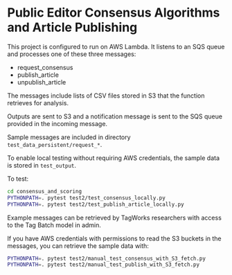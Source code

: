 # Public Editor Consensus Algorithms and Article Publishing

This project is configured to run on AWS Lambda. It listens to an SQS queue
and processes one of these three messages:

 * request_consensus
 * publish_article
 * unpublish_article

The messages include lists of CSV files stored in S3 that the function retrieves for analysis.

Outputs are sent to S3 and a notification message is sent to the SQS queue provided in the
incoming message.

Sample messages are included in directory `test_data_persistent/request_*`.

To enable local testing without requiring AWS credentials, the sample data is stored in `test_output`.

To test:

```bash
cd consensus_and_scoring
PYTHONPATH=. pytest test2/test_consensus_locally.py
PYTHONPATH=. pytest test2/test_publish_article_locally.py
```

Example messages can be retrieved by TagWorks researchers with access to the Tag Batch model in admin.

If you have AWS credentials with permissions to read the S3 buckets in the messages,
you can retrieve the sample data with:

```bash
PYTHONPATH=. pytest test2/manual_test_consensus_with_S3_fetch.py
PYTHONPATH=. pytest test2/manual_test_publish_with_S3_fetch.py
```
